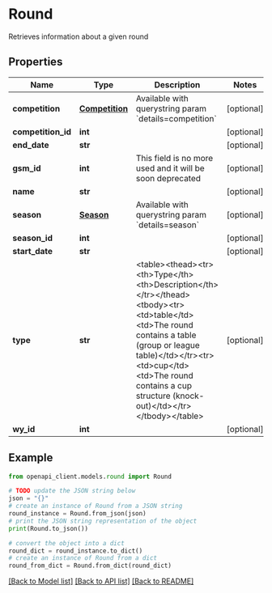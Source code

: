 # Round

Retrieves information about a given round

## Properties

Name | Type | Description | Notes
------------ | ------------- | ------------- | -------------
**competition** | [**Competition**](Competition.md) | Available with querystring param &#x60;details&#x3D;competition&#x60; | [optional] 
**competition_id** | **int** |  | [optional] 
**end_date** | **str** |  | [optional] 
**gsm_id** | **int** | This field is no more used and it will be soon deprecated | [optional] 
**name** | **str** |  | [optional] 
**season** | [**Season**](Season.md) | Available with querystring param &#x60;details&#x3D;season&#x60; | [optional] 
**season_id** | **int** |  | [optional] 
**start_date** | **str** |  | [optional] 
**type** | **str** | &lt;table&gt;&lt;thead&gt;&lt;tr&gt;&lt;th&gt;Type&lt;/th&gt;&lt;th&gt;Description&lt;/th&gt;&lt;/tr&gt;&lt;/thead&gt;&lt;tbody&gt;&lt;tr&gt;&lt;td&gt;table&lt;/td&gt;&lt;td&gt;The round contains a table (group or league table)&lt;/td&gt;&lt;/tr&gt;&lt;tr&gt;&lt;td&gt;cup&lt;/td&gt;&lt;td&gt;The round contains a cup structure (knock-out)&lt;/td&gt;&lt;/tr&gt;&lt;/tbody&gt;&lt;/table&gt; | [optional] 
**wy_id** | **int** |  | [optional] 

## Example

```python
from openapi_client.models.round import Round

# TODO update the JSON string below
json = "{}"
# create an instance of Round from a JSON string
round_instance = Round.from_json(json)
# print the JSON string representation of the object
print(Round.to_json())

# convert the object into a dict
round_dict = round_instance.to_dict()
# create an instance of Round from a dict
round_from_dict = Round.from_dict(round_dict)
```
[[Back to Model list]](../README.md#documentation-for-models) [[Back to API list]](../README.md#documentation-for-api-endpoints) [[Back to README]](../README.md)



